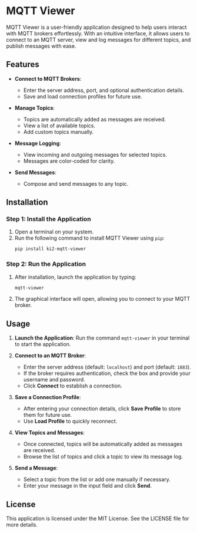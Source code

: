 # MQTT Viewer

MQTT Viewer is a user-friendly application designed to help users interact with MQTT brokers effortlessly. With an intuitive interface, it allows users to connect to an MQTT server, view and log messages for different topics, and publish messages with ease.

## Features

- **Connect to MQTT Brokers**:

  - Enter the server address, port, and optional authentication details.
  - Save and load connection profiles for future use.

- **Manage Topics**:

  - Topics are automatically added as messages are received.
  - View a list of available topics.
  - Add custom topics manually.

- **Message Logging**:

  - View incoming and outgoing messages for selected topics.
  - Messages are color-coded for clarity.

- **Send Messages**:

  - Compose and send messages to any topic.

## Installation

### Step 1: Install the Application

1. Open a terminal on your system.
2. Run the following command to install MQTT Viewer using `pip`:
   ```bash
   pip install ki2-mqtt-viewer
   ```

### Step 2: Run the Application

1. After installation, launch the application by typing:
   ```bash
   mqtt-viewer
   ```
2. The graphical interface will open, allowing you to connect to your MQTT broker.

## Usage

1. **Launch the Application**:
   Run the command `mqtt-viewer` in your terminal to start the application.

2. **Connect to an MQTT Broker**:

   - Enter the server address (default: `localhost`) and port (default: `1883`).
   - If the broker requires authentication, check the box and provide your username and password.
   - Click **Connect** to establish a connection.

3. **Save a Connection Profile**:

   - After entering your connection details, click **Save Profile** to store them for future use.
   - Use **Load Profile** to quickly reconnect.

4. **View Topics and Messages**:

   - Once connected, topics will be automatically added as messages are received.
   - Browse the list of topics and click a topic to view its message log.

5. **Send a Message**:

   - Select a topic from the list or add one manually if necessary.
   - Enter your message in the input field and click **Send**.

## License

This application is licensed under the MIT License. See the LICENSE file for more details.
